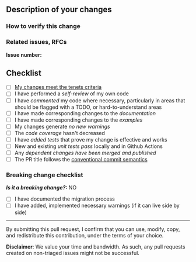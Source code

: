 <!--- 1. Make sure you follow our Contributing Guidelines: https://github.com/awslabs/aws-lambda-powertools-typescript/blob/main/CONTRIBUTING.md -->
<!--- 2. Please follow the template, and do not remove any section in the template. If something is not applicable leave it empty, but leave it in the PR. -->

## Description of your changes

<!--- Include here a summary of the change. -->

<!--- Please include also relevant motivation and context. -->

<!--- List any dependencies that are required for this change. -->

<!--- If this PR is part of a sequence of related PRs or TODOs, list the high level TODO items. -->

### How to verify this change

<!--- Add any applicable config, projects, screenshots or other resources -->
<!--- that can help us verify your changes. -->

<!--- Examples: -->
<!--- Screenshots, cloud configuration, anything helping us evaluate better. -->

### Related issues, RFCs

<!--- Add here the number (i.e. #42) to the Github Issue or RFC that is related to this PR. -->
<!--- If no issue is present the PR might get blocked and not be reviewed. -->
**Issue number:** 

## Checklist

- [ ] [My changes meet the tenets criteria](https://awslabs.github.io/aws-lambda-powertools-typescript/#tenets)
- [ ] I have performed a *self-review* of my own code
- [ ] I have *commented* my code where necessary, particularly in areas that should be flagged with a TODO, or hard-to-understand areas
- [ ] I have made corresponding changes to the *documentation*
- [ ] I have made corresponding changes to the *examples*
- [ ] My changes generate *no new warnings*
- [ ] The *code coverage* hasn't decreased
- [ ] I have *added tests* that prove my change is effective and works
- [ ] New and existing *unit tests pass* locally and in Github Actions
- [ ] Any *dependent changes have been merged and published*
- [ ] The PR title follows the [conventional commit semantics](https://github.com/awslabs/aws-lambda-powertools-typescript/blob/main/.github/semantic.yml#L2)

### Breaking change checklist

***Is it a breaking change?:*** NO

- [ ] I have documented the migration process
- [ ] I have added, implemented necessary warnings (if it can live side by side)

---

By submitting this pull request, I confirm that you can use, modify, copy, and redistribute this contribution, under the terms of your choice.

**Disclaimer**: We value your time and bandwidth. As such, any pull requests created on non-triaged issues might not be successful.